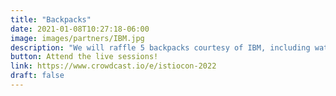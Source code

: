 ```yaml
---
title: "Backpacks"
date: 2021-01-08T10:27:18-06:00
image: images/partners/IBM.jpg
description: "We will raffle 5 backpacks courtesy of IBM, including water bottle, notebook and pen, between all the participants who attended live sessions. So the more live sessions you attend, the more chances you have to win."
button: Attend the live sessions!
link: https://www.crowdcast.io/e/istiocon-2022
draft: false
---
```

